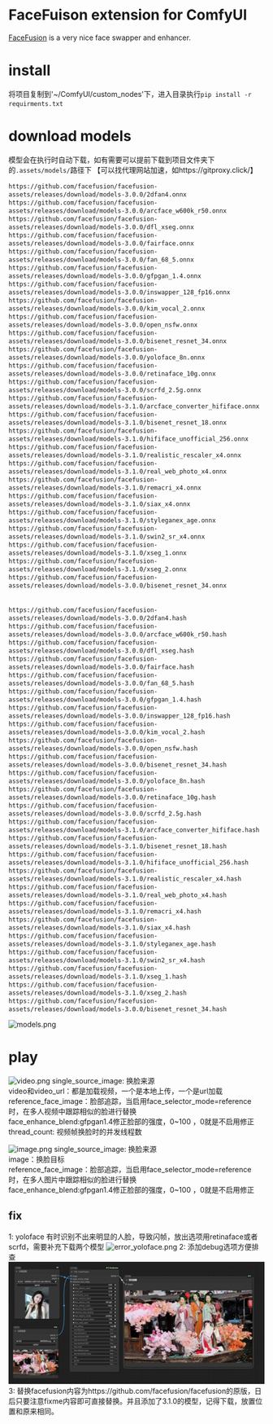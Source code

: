 # FaceFuison extension for ComfyUI

[FaceFusion](https://github.com/facefusion/facefusion) is a very nice face swapper and enhancer.

# install
将项目复制到'~/ComfyUI/custom_nodes'下，进入目录执行`pip install -r requirments.txt`

# download models
模型会在执行时自动下载，如有需要可以提前下载到项目文件夹下的`.assets/models/`路径下 【可以找代理网站加速，如https://gitproxy.click/】   
```
https://github.com/facefusion/facefusion-assets/releases/download/models-3.0.0/2dfan4.onnx
https://github.com/facefusion/facefusion-assets/releases/download/models-3.0.0/arcface_w600k_r50.onnx
https://github.com/facefusion/facefusion-assets/releases/download/models-3.0.0/dfl_xseg.onnx
https://github.com/facefusion/facefusion-assets/releases/download/models-3.0.0/fairface.onnx
https://github.com/facefusion/facefusion-assets/releases/download/models-3.0.0/fan_68_5.onnx
https://github.com/facefusion/facefusion-assets/releases/download/models-3.0.0/gfpgan_1.4.onnx
https://github.com/facefusion/facefusion-assets/releases/download/models-3.0.0/inswapper_128_fp16.onnx
https://github.com/facefusion/facefusion-assets/releases/download/models-3.0.0/kim_vocal_2.onnx
https://github.com/facefusion/facefusion-assets/releases/download/models-3.0.0/open_nsfw.onnx
https://github.com/facefusion/facefusion-assets/releases/download/models-3.0.0/bisenet_resnet_34.onnx
https://github.com/facefusion/facefusion-assets/releases/download/models-3.0.0/yoloface_8n.onnx
https://github.com/facefusion/facefusion-assets/releases/download/models-3.0.0/retinaface_10g.onnx
https://github.com/facefusion/facefusion-assets/releases/download/models-3.0.0/scrfd_2.5g.onnx
https://github.com/facefusion/facefusion-assets/releases/download/models-3.1.0/arcface_converter_hififace.onnx
https://github.com/facefusion/facefusion-assets/releases/download/models-3.1.0/bisenet_resnet_18.onnx
https://github.com/facefusion/facefusion-assets/releases/download/models-3.1.0/hififace_unofficial_256.onnx
https://github.com/facefusion/facefusion-assets/releases/download/models-3.1.0/realistic_rescaler_x4.onnx
https://github.com/facefusion/facefusion-assets/releases/download/models-3.1.0/real_web_photo_x4.onnx
https://github.com/facefusion/facefusion-assets/releases/download/models-3.1.0/remacri_x4.onnx
https://github.com/facefusion/facefusion-assets/releases/download/models-3.1.0/siax_x4.onnx
https://github.com/facefusion/facefusion-assets/releases/download/models-3.1.0/styleganex_age.onnx
https://github.com/facefusion/facefusion-assets/releases/download/models-3.1.0/swin2_sr_x4.onnx
https://github.com/facefusion/facefusion-assets/releases/download/models-3.1.0/xseg_1.onnx
https://github.com/facefusion/facefusion-assets/releases/download/models-3.1.0/xseg_2.onnx
https://github.com/facefusion/facefusion-assets/releases/download/models-3.0.0/bisenet_resnet_34.onnx


https://github.com/facefusion/facefusion-assets/releases/download/models-3.0.0/2dfan4.hash
https://github.com/facefusion/facefusion-assets/releases/download/models-3.0.0/arcface_w600k_r50.hash
https://github.com/facefusion/facefusion-assets/releases/download/models-3.0.0/dfl_xseg.hash
https://github.com/facefusion/facefusion-assets/releases/download/models-3.0.0/fairface.hash
https://github.com/facefusion/facefusion-assets/releases/download/models-3.0.0/fan_68_5.hash
https://github.com/facefusion/facefusion-assets/releases/download/models-3.0.0/gfpgan_1.4.hash
https://github.com/facefusion/facefusion-assets/releases/download/models-3.0.0/inswapper_128_fp16.hash
https://github.com/facefusion/facefusion-assets/releases/download/models-3.0.0/kim_vocal_2.hash
https://github.com/facefusion/facefusion-assets/releases/download/models-3.0.0/open_nsfw.hash
https://github.com/facefusion/facefusion-assets/releases/download/models-3.0.0/bisenet_resnet_34.hash
https://github.com/facefusion/facefusion-assets/releases/download/models-3.0.0/yoloface_8n.hash
https://github.com/facefusion/facefusion-assets/releases/download/models-3.0.0/retinaface_10g.hash
https://github.com/facefusion/facefusion-assets/releases/download/models-3.0.0/scrfd_2.5g.hash
https://github.com/facefusion/facefusion-assets/releases/download/models-3.1.0/arcface_converter_hififace.hash
https://github.com/facefusion/facefusion-assets/releases/download/models-3.1.0/bisenet_resnet_18.hash
https://github.com/facefusion/facefusion-assets/releases/download/models-3.1.0/hififace_unofficial_256.hash
https://github.com/facefusion/facefusion-assets/releases/download/models-3.1.0/realistic_rescaler_x4.hash
https://github.com/facefusion/facefusion-assets/releases/download/models-3.1.0/real_web_photo_x4.hash
https://github.com/facefusion/facefusion-assets/releases/download/models-3.1.0/remacri_x4.hash
https://github.com/facefusion/facefusion-assets/releases/download/models-3.1.0/siax_x4.hash
https://github.com/facefusion/facefusion-assets/releases/download/models-3.1.0/styleganex_age.hash
https://github.com/facefusion/facefusion-assets/releases/download/models-3.1.0/swin2_sr_x4.hash
https://github.com/facefusion/facefusion-assets/releases/download/models-3.1.0/xseg_1.hash
https://github.com/facefusion/facefusion-assets/releases/download/models-3.1.0/xseg_2.hash
https://github.com/facefusion/facefusion-assets/releases/download/models-3.0.0/bisenet_resnet_34.hash
```
![models.png](.github/models.png)
# play
![video.png](.github/video.png)
single_source_image: 换脸来源   
video和video_url：都是加载视频，一个是本地上传，一个是url加载    
reference_face_image：脸部追踪，当启用face_selector_mode=reference时，在多人视频中跟踪相似的脸进行替换   
face_enhance_blend:gfpgan1.4修正脸部的强度，0~100 ，0就是不启用修正   
thread_count: 视频帧换脸时的并发线程数   

![image.png](.github/image.png)
single_source_image: 换脸来源   
image：换脸目标   
reference_face_image：脸部追踪，当启用face_selector_mode=reference时，在多人图片中跟踪相似的脸进行替换   
face_enhance_blend:gfpgan1.4修正脸部的强度，0~100 ，0就是不启用修正  

## fix
1: yoloface 有时识别不出来明显的人脸，导致闪帧，放出选项用retinaface或者scrfd，需要补充下载两个模型
![error_yoloface.png](.github/error_yoloface.png)
2: 添加debug选项方便排查
![face_debug.png](.github/face_debug.png)
3: 替换facefusion内容为https://github.com/facefusion/facefusion的原版，日后只要注意fixme内容即可直接替换。并且添加了3.1.0的模型，记得下载，放置位置和原来相同。

